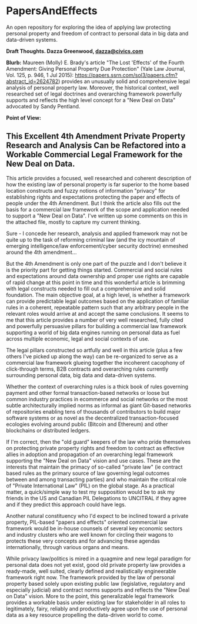 # PapersAndEffects

An open repository for exploring the idea of applying law protecting personal property and freedom of contract to personal data in big data and data-driven systems. 

**Draft Thoughts. Dazza Greenwood, dazza@civics.com**

**Blurb:** Maureen (Molly) E. Brady's article "The Lost 'Effects' of the Fourth Amendment: Giving Personal Property Due Protection" (Yale Law Journal, Vol. 125, p. 946, 1 Jul 2015): https://papers.ssrn.com/sol3/papers.cfm?abstract_id=2624782) provides an unusually solid and comprehensive legal analysis of personal property law. Moreover, the historical context, well researched set of legal doctrines and overarching framework powerfully supports and reflects the high level concept for a  "New Deal on Data" advocated by Sandy Pentland.

**Point of View:** 

## This Excellent 4th Amendment Private Property Research and Analysis Can be Refactored into a Workable Commercial Legal Framework for the New Deal on Data.

This article provides a focused, well researched and coherent description of how the existing law of personal property is far superior to the home based location constructs and fuzzy notions of information "privacy" for establishing rights and expectations protecting the paper and effects of people under the 4th Amendment.  But I think the article also fills out the basis for a commercial law framework of the scope and application needed to support a "New Deal on Data".  I've written up some comments on this in the attached file, mostly to capture my current thinking. 

Sure - I concede her research, analysis and applied framework may not be quite up to the task of reforming criminal law (and the icy mountain of emerging intelligence/law enforcement/cyber security doctrine) enmeshed around the 4th amendment...

But the 4th Amendment is only one part of the puzzle and I don't believe it is the priority part for getting things started. Commercial and social rules and expectations around data ownership and proper use rights are capable of rapid change at this point in time and this wonderful article is brimming with legal constructs needed to fill out a comprehensive and solid foundation.  The main objective goal, at a high level, is whether a framework can provide predictable legal outcomes based on the application of familiar rules in a coherent, repeatable pattern such that any arbitrary people in the relevant roles would arrive at and accept the same conclusions. It seems to me that this article provides a number of very well researched, fully cited and powerfully persuasive pillars for building a commercial law framework supporting a world of big data engines running on personal data as fuel across multiple economic, legal and social contexts of use.  

The legal pillars constructed so artfully and well in this article (plus a few others I've picked up along the way) can be re-organized to serve as a commercial law framework glueing together the incoherent cacophony of click-through terms, B2B contracts and overarching rules currently surrounding personal data, big data and data-driven systems. 

Whether the context of overarching rules is a thick book of rules governing payment and other formal transaction-based networks or loose but common industry practices in ecommerce and social networks or the most subtle architecturally implied norms as informal as giant Git-based networks of repositories enabling tens of thousands of contributors to build major software systems or as novel as the decentralized transaction-focused ecologies evolving around public (Bitcoin and Ethereum) and other blockchains or distributed ledgers.  

If I'm correct, then the "old guard" keepers of the law who pride themselves on protecting private property rights and freedom to contract as effective allies in adoption and propagation of an overarching legal framework supporting the "New Deal on Data" vision and use cases. These are the interests that maintain the primacy of so-called "private law" (ie contract based rules as the primary source of law governing legal outcomes between and among transacting parties) and who maintain the critical role of "Private International Law" (PIL) on the global stage.  As a practical matter, a quick/simple way to test my supposition would be to ask my friends in the US and Canadian PIL Delegations to UNCITRAL if they agree and if they predict this approach could have legs.  

Another natural constituency who I'd expect to be inclined toward a private property, PIL-based "papers and effects" oriented commercial law framework would be in-house counsels of several key economic sectors and industry clusters who are well known for circling their wagons to protects these very concepts and for advancing these agendas internationally, through various organs and means.

While privacy law/politics is mired in a quagmire and new legal paradigm for personal data does not yet exist, good old private property law provides a ready-made, well suited, clearly defined and realistically engineerable framework right now.  The framework provided by the law of personal property based solely upon existing public law (legislative, regulatory and especially judicial) and contract norms supports and reflects the "New Deal on Data" vision. More to the point, this generalizable legal framework provides a workable basis under existing law for stakeholder in all roles to legitimately, fairy, reliably and productively agree upon the use of personal data as a key resource propelling the data-driven world to come.  
